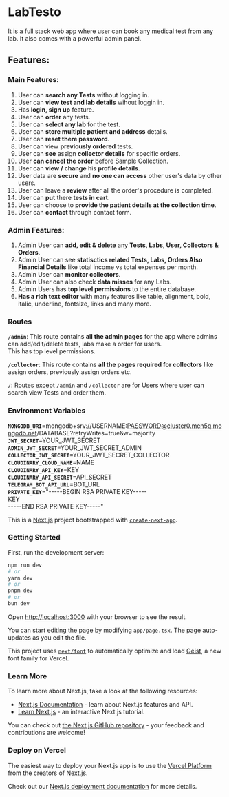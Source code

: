 # LabTesto
It is a full stack web app where user can book any medical test from any lab. It also comes with a powerful admin panel.

## Features:
### Main Features:
1. User can **search any Tests** without logging in.
2. User can **view test and lab details** wihout loggin in.
3. Has **login, sign up** feature.
4. User can **order** any tests.
5. User can **select any lab** for the test.
6. User can **store multiple patient and address** details.
7. User can **reset there password**.
8. User can view **previously ordered** tests.
9. User can **see** assign **collector details** for specific orders.
10. User **can cancel the order** before Sample Collection.
11. User can **view / change** his **profile details**.
12. User data are **secure** and **no one can access** other user's data by other users.
13. User can leave a **review** after all the order's procedure is completed.
14. User can **put** there **tests in cart**.
15. User can choose to **provide the patient details at the collection time**.
16. User can **contact** through contact form.

### Admin Features:
1. Admin User can **add, edit & delete** any **Tests, Labs, User, Collectors & Orders**.
2. Admin User can see **statisctics related Tests, Labs, Orders Also Financial Details** like total income vs total expenses per month.
3. Admin User can **monitor collectors**.
4. Admin User can also check **data misses** for any Labs.
5. Admin Users has **top level permissions** to the entire database.
6. **Has a rich text editor** with many features like table, alignment, bold, italic, underline, fontsize, links and many more.

### Routes
**`/admin`**: This route contains **all the admin pages** for the app where admins can add/edit/delete tests, labs make a order for users. <br/>
This has top level permissions.

**`/collector`**: This route contains **all the pages required for collectors** like assign orders, previously assign orders etc.

**`/`**: Routes except `/admin` and `/collector` are for Users where user can search view Tests and order them.

### Environment Variables
**`MONGODB_URI`**=mongodb+srv://USERNAME:PASSWORD@cluster0.men5q.mongodb.net/DATABASE?retryWrites=true&w=majority<br/>
**`JWT_SECRET`**=YOUR_JWT_SECRET<br/>
**`ADMIN_JWT_SECRET`**=YOUR_JWT_SECRET_ADMIN<br/>
**`COLLECTOR_JWT_SECRET`**=YOUR_JWT_SECRET_COLLECTOR<br/>
**`CLOUDINARY_CLOUD_NAME`**=NAME<br/>
**`CLOUDINARY_API_KEY`**=KEY<br/>
**`CLOUDINARY_API_SECRET`**=API_SECRET<br/>
**`TELEGRAM_BOT_API_URL`**=BOT_URL<br/>
**`PRIVATE_KEY`**="-----BEGIN RSA PRIVATE KEY-----<br/>
KEY<br/>
-----END RSA PRIVATE KEY-----"<br/>

This is a [Next.js](https://nextjs.org) project bootstrapped with [`create-next-app`](https://nextjs.org/docs/app/api-reference/cli/create-next-app).

### Getting Started

First, run the development server:

```bash
npm run dev
# or
yarn dev
# or
pnpm dev
# or
bun dev
```

Open [http://localhost:3000](http://localhost:3000) with your browser to see the result.

You can start editing the page by modifying `app/page.tsx`. The page auto-updates as you edit the file.

This project uses [`next/font`](https://nextjs.org/docs/app/building-your-application/optimizing/fonts) to automatically optimize and load [Geist](https://vercel.com/font), a new font family for Vercel.

### Learn More

To learn more about Next.js, take a look at the following resources:

- [Next.js Documentation](https://nextjs.org/docs) - learn about Next.js features and API.
- [Learn Next.js](https://nextjs.org/learn) - an interactive Next.js tutorial.

You can check out [the Next.js GitHub repository](https://github.com/vercel/next.js) - your feedback and contributions are welcome!

### Deploy on Vercel

The easiest way to deploy your Next.js app is to use the [Vercel Platform](https://vercel.com/new?utm_medium=default-template&filter=next.js&utm_source=create-next-app&utm_campaign=create-next-app-readme) from the creators of Next.js.

Check out our [Next.js deployment documentation](https://nextjs.org/docs/app/building-your-application/deploying) for more details.
